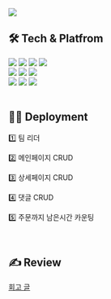 
<a href='https://ifh.cc/v-X7PTp3' target='_blank'><img src='https://ifh.cc/g/X7PTp3.jpg' border='0'></a>

## 🛠 Tech & Platfrom
<div>
<img src="https://img.shields.io/badge/Visual Studio Code-007ACC.svg?&style=for-the-badge&logo=Visual Studio Code&logoColor=white">
<img src="https://img.shields.io/badge/react-61DAFB?style=for-the-badge&logo=react&logoColor=black"> 
<img src="https://img.shields.io/badge/Firebase-FFCA28?style=for-the-badge&logo=Firebase&logoColor=white"> 
<img src="https://img.shields.io/badge/Redux-764ABC?style=for-the-badge&logo=Redux&logoColor=white"> 
</div>
<div>
<img src="https://img.shields.io/badge/React Router-CA4245?style=for-the-badge&logo=React Router&logoColor=white">
<img src="https://img.shields.io/badge/styled-components-DB7093?style=for-the-badge&logo=styled-components&logoColor=white"> 
<img src="https://img.shields.io/badge/Amazon S3-569A31?style=for-the-badge&logo=Amazon S3&logoColor=white"> 	
</div>
<div>
<img src="https://img.shields.io/badge/JavaScript-F7DF1E?style=for-the-badge&logo=JavaScript&logoColor=black"> 
<img src="https://img.shields.io/badge/HTML5-E34F26?style=for-the-badge&logo=redux&logoColor=white"> 
<img src="https://img.shields.io/badge/CSS3-1572B6?style=for-the-badge&logo=redux&logoColor=white"> 
</div>
<br/>

## 🧑‍💻 Deployment
<p>1️⃣ 팀 리더</p>
<p>2️⃣ 메인페이지 CRUD</p>
<p>3️⃣ 상세페이지 CRUD</p>
<p>4️⃣ 댓글 CRUD</p>
<p>5️⃣ 주문까지 남은시간 카운팅</p>
<br/>

## ✍️ Review
[회고 글](https://velog.io/@yunju/WIL-8i06a83b)


